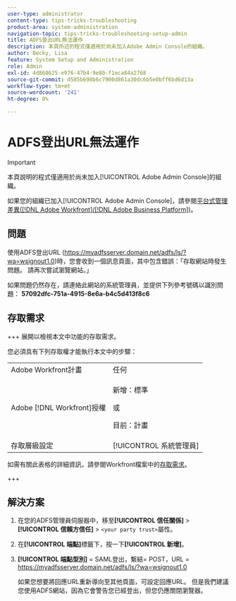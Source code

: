 ```yaml
---
user-type: administrator
content-type: tips-tricks-troubleshooting
product-area: system-administration
navigation-topic: tips-tricks-troubleshooting-setup-admin
title: ADFS登出URL無法運作
description: 本頁所述的程式僅適用於尚未加入Adobe Admin Console的組織。
author: Becky, Lisa
feature: System Setup and Administration
role: Admin
exl-id: 4d868625-e976-47b4-9e80-f1eca84a2768
source-git-commit: d585b698b6c7900d861a30dc6b5e0bff6bd6d13a
workflow-type: tm+mt
source-wordcount: '241'
ht-degree: 0%

---
```


# ADFS登出URL無法運作

<!-- Audited: 1/2024 -->

>[!IMPORTANT]
>
>本頁說明的程式僅適用於尚未加入[!UICONTROL Adobe Admin Console]的組織。
>
>如果您的組織已加入[!UICONTROL Adobe Admin Console]，請參閱[平台式管理差異([!DNL Adobe Workfront]/[!DNL Adobe Business Platform])](../../administration-and-setup/get-started-wf-administration/actions-in-admin-console.md)。

## 問題

使用ADFS登出URL (https://myadfsserver.domain.net/adfs/ls/?wa=wsignout1.0)時，您會收到一個訊息頁面，其中包含錯誤：「存取網站時發生問題。 請再次嘗試瀏覽網站。」

如果問題仍然存在，請連絡此網站的系統管理員，並提供下列參考號碼以識別問題： **57092dfc-751a-4915-8e6a-b4c5d413f8c6**

## 存取需求

+++ 展開以檢視本文中功能的存取需求。

您必須具有下列存取權才能執行本文中的步驟：

<table style="table-layout:auto"> 
 <col> 
 <col> 
 <tbody> 
  <tr> 
   <td role="rowheader">Adobe Workfront計畫</td> 
   <td>任何</td> 
  </tr> 
  <tr> 
   <td role="rowheader">Adobe [!DNL Workfront]授權</td> 
   <td> 
   <p>新增：標準</p>
   或
   <p>目前：計畫</p></td> 
  </tr> 
  <tr> 
   <td role="rowheader">存取層級設定</td> 
   <td>[!UICONTROL 系統管理員]</td>  
  </tr> 
 </tbody> 
</table>

如需有關此表格的詳細資訊，請參閱Workfront檔案中的[存取需求](/help/quicksilver/administration-and-setup/add-users/access-levels-and-object-permissions/access-level-requirements-in-documentation.md)。

+++

## 解決方案

1. 在您的ADFS管理員伺服器中，移至&#x200B;**[!UICONTROL 信任關係]** > **[!UICONTROL 信賴方信任]** > `<your party trust>`屬性。

1. 在&#x200B;**[!UICONTROL 端點]**&#x200B;標籤下，按一下&#x200B;**[!UICONTROL 新增]**。

1. **[!UICONTROL 端點型別]** = SAML登出，繫結= POST，URL = https://myadfsserver.domain.net/adfs/ls/?wa=wsignout1.0

   如果您想要將回應URL重新導向至其他頁面，可設定回應URL。 但是我們建議您使用ADFS網站，因為它會警告您已經登出，但您仍應關閉瀏覽器。
